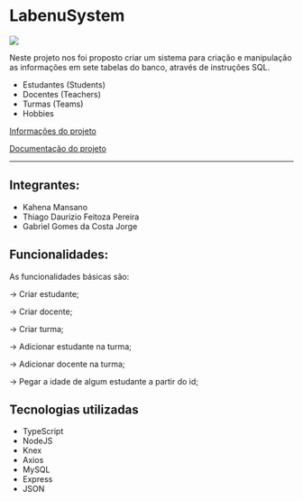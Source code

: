 # LabenuSystem
<img src=”https://img.shields.io/badge/-TypeScript-blue”>

Neste projeto nos foi proposto criar um sistema para criação e manipulação as informações em sete tabelas do banco, através de instruções SQL.

- Estudantes (Students)
- Docentes (Teachers)
- Turmas (Teams)
- Hobbies

[Informações do projeto](https://labenu.notion.site/IWFS-LabenuSystem-837273e6dde44dbcb32a1f9a066a8905)

[Documentação do projeto](https://documenter.getpostman.com/view/18386638/UVkjwxgv)

<hr/>

## Integrantes: 

- Kahena Mansano
- Thiago Daurizio Feitoza Pereira
- Gabriel Gomes da Costa Jorge

## Funcionalidades: 

As funcionalidades básicas são:

→ Criar estudante;

→ Criar docente;

→ Criar turma;

→ Adicionar estudante na turma;

→ Adicionar docente na turma;

→ Pegar a idade de algum estudante a partir do id;

## Tecnologias utilizadas

- TypeScript
- NodeJS
- Knex
- Axios
- MySQL
- Express
- JSON
